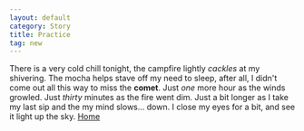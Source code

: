 ```yaml
---
layout: default
category: Story
title: Practice
tag: new
---
```

There is a very cold chill tonight, the campfire lightly *cackles* at my shivering. The mocha helps stave off my need to sleep, after all, I didn't come out all this way to miss the **comet**. Just *one* more hour as the winds growled. Just *thirty* minutes as the fire went dim. Just a bit longer as I take my last sip and the my mind slows... down. I close my eyes for a bit, and see it light up the sky.
[Home](https://windfiresteel.github.io/)
